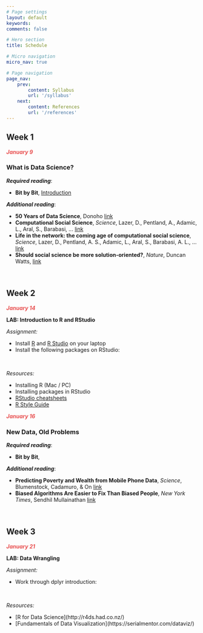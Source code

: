 ```yaml
---
# Page settings
layout: default
keywords:
comments: false

# Hero section
title: Schedule

# Micro navigation
micro_nav: true

# Page navigation
page_nav:
    prev:
        content: Syllabus
        url: '/syllabus'
    next:
        content: References
        url: '/references'
---
```


## Week 1
<strong><i><font color="#E84E4E">January 9</font></i></strong>
### What is Data Science?

***Required reading***:
- **Bit by Bit**, [Introduction](https://www.bitbybitbook.com/en/1st-ed/introduction/)

***Additional reading***:
- **50 Years of Data Science**, Donoho [link](https://courses.csail.mit.edu/18.337/2015/docs/50YearsDataScience.pdf)
- **Computational Social Science**, *Science*, Lazer, D., Pentland, A., Adamic, L., Aral, S., Barabasi, ... [link](https://science.sciencemag.org/content/323/5915/721)
- **Life in the network: the coming age of computational social science**, *Science*, Lazer, D., Pentland, A. S., Adamic, L., Aral, S., Barabasi, A. L., … [link](https://www.ncbi.nlm.nih.gov/pmc/articles/PMC2745217/)
- **Should social science be more solution-oriented?**, *Nature*, Duncan Watts, [link](https://www.nature.com/articles/s41562-016-0015)
<br/><br/><br/>

## Week 2
<strong><i><font color="#E84E4E">January 14</font></i></strong>

<div class="callout callout--info">
<p><strong>LAB: Introduction to R and RStudio </strong></p>
<i>Assignment:</i> <br/>
<ul>
<li>Install <a href = "cloud.r-project.org">R</a> and <a href = "https://www.rstudio.com/">R Studio</a> on your laptop </li>
<li>Install the following packages on RStudio: </li>
</ul>
<br/>

<i>Resources:</i><br/>
<ul>
  <li>Installing R (Mac / PC)</li>
  <li>Installing packages in RStudio</li>
  <li><a href = "https://rstudio.com/resources/cheatsheets/">RStudio cheatsheets</a></li>
  <li><a href = "https://style.tidyverse.org/">R Style Guide</a> </li>
</ul>
</div>

<strong><i><font color="#E84E4E">January 16</font></i></strong>
### New Data, Old Problems

***Required reading***:
- **Bit by Bit**, 

***Additional reading***:
- **Predicting Poverty and Wealth from Mobile Phone Data**, *Science*, Blumenstock, Cadamuro, & On [link](https://science.sciencemag.org/content/350/6264/1073)
- **Biased Algorithms Are Easier to Fix Than Biased People**, *New York Times*, Sendhil Mullainathan [link](https://www.nytimes.com/2019/12/06/business/algorithm-bias-fix.html)
<br/><br/><br/>

## Week 3
<strong><i><font color="#E84E4E">January 21</font></i></strong>

<div class="callout callout--info">
<p><strong>LAB: Data Wrangling </strong></p>
<i>Assignment:</i> <br/>
<ul>
<li>Work through dplyr introduction: </li>
</ul>
<br/>

<i>Resources:</i><br/>
<ul>
  <li>[R for Data Science](http://r4ds.had.co.nz/)</li>
  <li>[Fundamentals of Data Visualization](https://serialmentor.com/dataviz/)</li>
</ul>
</div>


